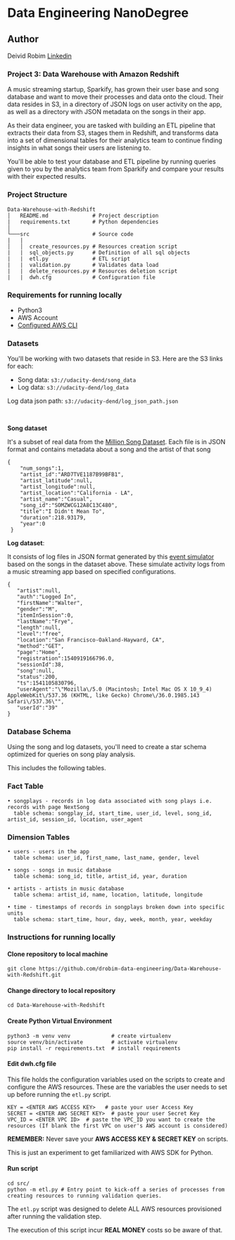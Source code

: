 # Data Engineering NanoDegree

## Author
Deivid Robim [Linkedin](https://www.linkedin.com/in/deivid-robim-200b3330/)

### Project 3: Data Warehouse with Amazon Redshift

A music streaming startup, Sparkify, has grown their user base and song database and want to move their processes and data onto the cloud.
Their data resides in S3, in a directory of JSON logs on user activity on the app, as well as a directory with JSON metadata on the songs in their app.

As their data engineer, you are tasked with building an ETL pipeline that extracts their data from S3, stages them in Redshift, and transforms data into a set of dimensional tables for their analytics team to continue finding insights in what songs their users are listening to.

You'll be able to test your database and ETL pipeline by running queries given to you by the analytics team from Sparkify and compare your results with their expected results.

### Project Structure
```
Data-Warehouse-with-Redshift
│   README.md              # Project description
|   requirements.txt       # Python dependencies
│
└───src                    # Source code
|   |
│   │  create_resources.py # Resources creation script
|   |  sql_objects.py      # Definition of all sql objects
|   |  etl.py              # ETL script
|   |  validation.py       # Validates data load
|   |  delete_resources.py # Resources deletion script
|   |  dwh.cfg             # Configuration file
```

### Requirements for running locally
- Python3
- AWS Account
- [Configured AWS CLI](https://docs.aws.amazon.com/cli/latest/userguide/cli-configure-quickstart.html)

### Datasets

You'll be working with two datasets that reside in S3. Here are the S3 links for each:

- Song data: `s3://udacity-dend/song_data`
- Log data: `s3://udacity-dend/log_data`

Log data json path: `s3://udacity-dend/log_json_path.json`

<br />

**Song dataset**

It's a subset of real data from the [Million Song Dataset](https://labrosa.ee.columbia.edu/millionsong/).
Each file is in JSON format and contains metadata about a song and the artist of that song
```
{
    "num_songs":1,
    "artist_id":"ARD7TVE1187B99BFB1",
    "artist_latitude":null,
    "artist_longitude":null,
    "artist_location":"California - LA",
    "artist_name":"Casual",
    "song_id":"SOMZWCG12A8C13C480",
    "title":"I Didn't Mean To",
    "duration":218.93179,
    "year":0
 }
```

**Log dataset**:

It consists of log files in JSON format generated by this [event simulator](https://github.com/Interana/eventsim) based on the songs in the dataset above.
These simulate activity logs from a music streaming app based on specified configurations.
```
{
   "artist":null,
   "auth":"Logged In",
   "firstName":"Walter",
   "gender":"M",
   "itemInSession":0,
   "lastName":"Frye",
   "length":null,
   "level":"free",
   "location":"San Francisco-Oakland-Hayward, CA",
   "method":"GET",
   "page":"Home",
   "registration":1540919166796.0,
   "sessionId":38,
   "song":null,
   "status":200,
   "ts":1541105830796,
   "userAgent":"\"Mozilla\/5.0 (Macintosh; Intel Mac OS X 10_9_4) AppleWebKit\/537.36 (KHTML, like Gecko) Chrome\/36.0.1985.143 Safari\/537.36\"",
   "userId":"39"
}
```
### Database Schema

Using the song and log datasets, you'll need to create a star schema optimized for queries on song play analysis.

This includes the following tables.

### Fact Table
```
• songplays - records in log data associated with song plays i.e. records with page NextSong
  table schema: songplay_id, start_time, user_id, level, song_id, artist_id, session_id, location, user_agent
```
### Dimension Tables
```
• users - users in the app
  table schema: user_id, first_name, last_name, gender, level

• songs - songs in music database
  table schema: song_id, title, artist_id, year, duration

• artists - artists in music database
  table schema: artist_id, name, location, latitude, longitude

• time - timestamps of records in songplays broken down into specific units
  table schema: start_time, hour, day, week, month, year, weekday
```
### Instructions for running locally

#### Clone repository to local machine
```
git clone https://github.com/drobim-data-engineering/Data-Warehouse-with-Redshift.git
```

#### Change directory to local repository
```
cd Data-Warehouse-with-Redshift
```

#### Create Python Virtual Environment
```
python3 -m venv venv             # create virtualenv
source venv/bin/activate         # activate virtualenv
pip install -r requirements.txt  # install requirements
```

#### Edit dwh.cfg file

This file holds the configuration variables used on the scripts to create and configure the AWS resources.
These are the variables the user needs to set up before running the `etl.py` script.

```
KEY = <ENTER AWS ACCESS KEY>   # paste your user Access Key
SECRET = <ENTER AWS SECRET KEY>  # paste your user Secret Key
VPC_ID = <ENTER VPC ID>  # paste the VPC_ID you want to create the resources (If blank the first VPC on user's AWS account is considered)
```
<b>REMEMBER:</b> Never save your <b>AWS ACCESS KEY & SECRET KEY</b> on scripts.

This is just an experiment to get familiarized with AWS SDK for Python.

#### Run script
```
cd src/
python -m etl.py # Entry point to kick-off a series of processes from creating resources to running validation queries.
```
The `etl.py` script was designed to delete ALL AWS resources provisioned after running the validation step.

The execution of this script incur <b>REAL MONEY</b> costs so be aware of that.

